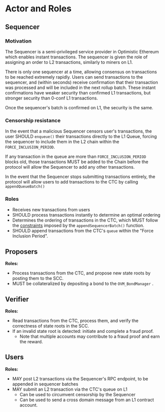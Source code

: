 # Actor and Roles

## Sequencer

### Motivation

The Sequencer is a semi-privileged service provider in Optimistic Ethereum which enables instant transactions. The sequencer is given the role of assigning an order to L2 transactions, similarly to miners on L1.

There is only one sequencer at a time, allowing consensus on transactions to be reached extremely rapidly. Users can send transactions to the sequencer, and (within seconds) receive confirmation that their transaction was processed and will be included in the next rollup batch. These instant confirmations have weaker security than confirmed L1 transactions, but stronger security than 0-conf L1 transactions.
<!-- but stronger security than 0-conf L1 transactions. Why? -->

Once the sequencer's batch is confirmed on L1, the security is the same.

### Censorship resistance

In the event that a malicious Sequencer censors user's transactions, the user SHOULD `enqueue()` their transactions directly to the L1 Queue, forcing the sequencer to include them in the L2 chain within the `FORCE_INCLUSION_PERIOD`.

If any transaction in the queue are more than `FORCE_INCLUSION_PERIOD` blocks old, those transactions MUST be added to the Chain before the protocol will allow the Sequencer to add any other transactions.

In the event that the Sequencer stops submitting transactions entirely, the protocol will allow users to add transactions to the CTC by calling `appendQueueBatch()`


### Roles

- Receives new transactions from users
- SHOULD process transactions instantly to determine an optimal ordering
- Determines the ordering of transactions in the CTC, which MUST follow the [constraints](./processes/chains.md#properties-enforced-by-appendsequencerbatch) imposed by the `appendSequencerBatch()` function.
- SHOULD append transactions from the CTC's `queue` within the "Force Inclusion Period".

## Proposers

**Roles:**
- Process transactions from the CTC, and propose new state roots by posting them to the SCC.
- MUST be collateralized by depositing a bond to the `OVM_BondManager` .

## Verifier

**Roles:**
- Read transactions from the CTC, process them, and verify the correctness of state roots in the SCC.
- If an invalid state root is detected: initiate and complete a fraud proof.
  - Note that multiple accounts may contribute to a fraud proof and earn the reward.

## Users

**Roles:**
- MAY post L2 transactions via the Sequencer's RPC endpoint, to be appended in sequencer batches
- MAY submit an L2 transaction via the CTC's queue on L1
  - Can be used to circumvent censorship by the Sequencer
  - Can be used to send a cross domain message from an L1 contract account.



